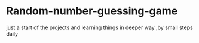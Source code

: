 # Random-number-guessing-game
just a start of the projects and learning things in deeper way ,by small steps daily
